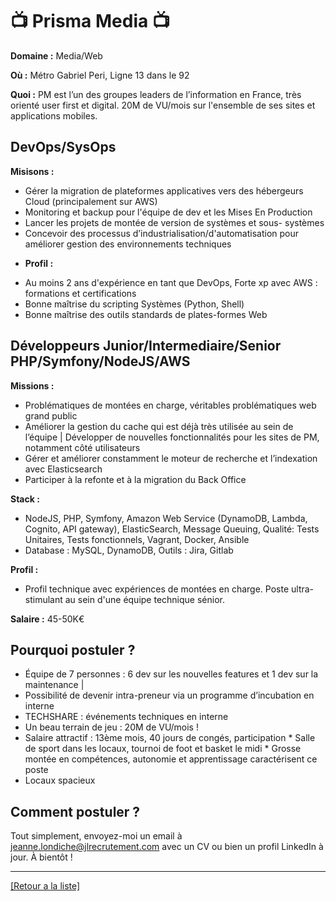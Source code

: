 # 📺 Prisma Media 📺

**Domaine :** Media/Web

**Où :** Métro Gabriel Peri, Ligne 13 dans le 92

**Quoi :** PM est l’un des groupes leaders de l’information en France, très orienté user first et digital. 20M de VU/mois sur l'ensemble de ses sites et applications mobiles.

## DevOps/SysOps

**Misisons :** 

* Gérer la migration de plateformes applicatives vers des hébergeurs Cloud (principalement sur AWS)
* Monitoring et backup pour l'équipe de dev et les Mises En Production
* Lancer les projets de montée de version de systèmes et sous- systèmes
* Concevoir des processus d’industrialisation/d'automatisation pour améliorer gestion des environnements techniques

- **Profil :** 
* Au moins 2 ans d'expérience en tant que DevOps, Forte xp avec AWS : formations et certifications
* Bonne maîtrise du scripting Systèmes (Python, Shell)
* Bonne maîtrise des outils standards de plates-formes Web 

## Développeurs Junior/Intermediaire/Senior PHP/Symfony/NodeJS/AWS

**Missions :** 

* Problématiques de montées en charge, véritables problématiques web grand public
* Améliorer la gestion du cache qui est déjà très utilisée au sein de l’équipe | Développer de nouvelles fonctionnalités pour les sites de PM, notamment côté utilisateurs
* Gérer et améliorer constamment le moteur de recherche et l’indexation avec Elasticsearch
* Participer à la refonte et à la migration du Back Office	

**Stack :** 

* NodeJS, PHP, Symfony, Amazon Web Service (DynamoDB, Lambda, Cognito, API gateway), ElasticSearch, Message Queuing, Qualité: Tests Unitaires, Tests fonctionnels, Vagrant, Docker, Ansible
* Database : MySQL, DynamoDB, Outils : Jira, Gitlab

**Profil :** 

* Profil technique avec expériences de montées en charge. Poste ultra-stimulant au sein d'une équipe technique sénior.

**Salaire :** 45-50K€

## Pourquoi postuler ?

* Équipe de 7 personnes : 6 dev sur les nouvelles features et 1 dev sur la maintenance | 
* Possibilité de devenir intra-preneur via un programme d’incubation en interne
* TECHSHARE : événements techniques en interne
* Un beau terrain de jeu : 20M de VU/mois !
* Salaire attractif : 13ème mois, 40 jours de congés, participation * Salle de sport dans les locaux, tournoi de foot et basket le midi * Grosse montée en compétences, autonomie et apprentissage caractérisent ce poste
* Locaux spacieux

## Comment postuler ?

Tout simplement, envoyez-moi un email à jeanne.londiche@jlrecrutement.com avec un CV ou bien un profil LinkedIn à jour. À bientôt ! 


----
<a href="https://github.com/jlondiche/job-board-php/blob/master/README.md">[Retour a la liste]</a>